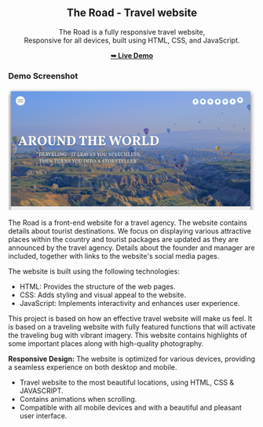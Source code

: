 <div align="center">
  
  <h2 align="center">The Road - Travel website</h2>

  The Road is a fully responsive travel website, <br />Responsive for all devices, built using HTML, CSS, and JavaScript.

  <a href="https://ampolumukhesh.github.io/The_Road/"><strong>➥ Live Demo</strong></a>

</div>

### Demo Screenshot

![The Road Desktop Demo](https://github.com/AmpoluMukhesh/The_Road/blob/main/images/Demo-Screenshot.png)

The Road is a front-end website for a travel agency. The website contains details about tourist destinations. We focus on displaying various attractive places within the country and tourist packages are updated as they are announced by the travel agency. Details about the founder and manager are included, together with links to the website's social media pages.

The website is built using the following technologies:

- HTML: Provides the structure of the web pages.
- CSS: Adds styling and visual appeal to the website.
- JavaScript: Implements interactivity and enhances user experience.

This project is based on how an effective travel website will make us feel. It is based on a traveling website with fully featured functions that will activate the traveling bug with vibrant imagery. This website contains highlights of some important places along with high-quality photography.

**Responsive Design:** The website is optimized for various devices, providing a seamless experience on both desktop and mobile.

* Travel website to the most beautiful locations, using HTML, CSS & JAVASCRIPT.
* Contains animations when scrolling.
* Compatible with all mobile devices and with a beautiful and pleasant user interface.
